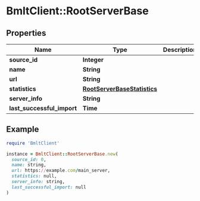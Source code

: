 # BmltClient::RootServerBase

## Properties

| Name | Type | Description | Notes |
| ---- | ---- | ----------- | ----- |
| **source_id** | **Integer** |  | [optional] |
| **name** | **String** |  | [optional] |
| **url** | **String** |  | [optional] |
| **statistics** | [**RootServerBaseStatistics**](RootServerBaseStatistics.md) |  | [optional] |
| **server_info** | **String** |  | [optional] |
| **last_successful_import** | **Time** |  | [optional] |

## Example

```ruby
require 'BmltClient'

instance = BmltClient::RootServerBase.new(
  source_id: 0,
  name: string,
  url: https://example.com/main_server,
  statistics: null,
  server_info: string,
  last_successful_import: null
)
```

